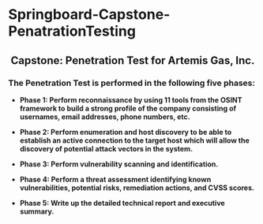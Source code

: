 # Springboard-Capstone-PenatrationTesting
## <center>Capstone: Penetration Test for Artemis Gas, Inc.</center>

### The Penetration Test is performed in the following five phases:
- **Phase 1: Perform reconnaissance by using 11 tools from the OSINT framework to build a strong profile of the company consisting of usernames, email addresses, phone numbers, etc.**

- **Phase 2: Perform enumeration and host discovery to be able to establish an active connection to the target host which will allow the discovery of potential attack vectors in the system.**

- **Phase 3: Perform vulnerability scanning and identification.**

- **Phase 4: Perform a threat assessment identifying known vulnerabilities, potential risks, remediation actions, and CVSS scores.**

- **Phase 5: Write up the detailed technical report and executive summary.**
